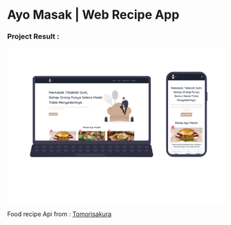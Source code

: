 # Ayo Masak | Web Recipe App

### Project Result :
<img src="src/assets/result/result.png" />

Food recipe Api from :
[Tomorisakura](https://github.com/tomorisakura/unofficial-masakapahariini-api)


